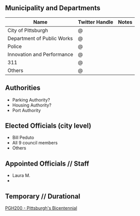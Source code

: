 ## Municipality and Departments

Name | Twitter Handle | Notes
-------|------|-----
City of Pittsburgh | @ | 
Department of Public Works |@ | 
Police |@ | 
Innovation and Performance |@ | 
311 |@ | 
Others |@ | 

## Authorities
* Parking Authority?
* Housing Authority?
* Port Authority

## Elected Officials (city level)
* Bill Peduto
* All 9 council members
* Others

## Appointed Officials // Staff
* Laura M.
* 

## Temporary // Durational
[PGH200 - Pittsburgh's Bicentennial](https://twitter.com/PGHBicentennial)